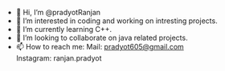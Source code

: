 - 👋 Hi, I’m @pradyotRanjan
- 👀 I’m interested in coding and working on intresting projects.
- 🌱 I’m currently learning C++.
- 💞️ I’m looking to collaborate on java related projects.
- 📫 How to reach me: 
Mail: pradyot605@gmail.com  
Instagram: ranjan.pradyot


